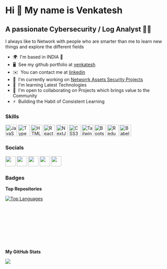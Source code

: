Hi 👋 My name is Venkatesh
============================

A passionate Cybersecurity / Log Analyst 🧑‍💻
-------------------------------------------

I always like to Network with people who are smarter than me to learn new things and explore the different fields

* 🌍  I'm based in INDIA 🚩
* 🖥️  See my github portfolio at [venkatesh](https://github.com/vootavenkatesh)
* ✉️  You can contact me at [linkedin](https://www.linkedin.com/in/venkatesh-v-7763282a3/)
* 🚀  I'm currently working on [Networrk Assets Security Projects](https://github.com/vootavenkatesh)
* 🧠  I'm learning Latest Technologies
* 🤝  I'm open to collaborating on Projects which brings value to the Community
* ⚡  Building the Habit of Consistent Learning


### Skills

<p align="left">
<a href="https://developer.mozilla.org/en-US/docs/Web/JavaScript" target="_blank" rel="noreferrer"><img src="https://raw.githubusercontent.com/danielcranney/readme-generator/main/public/icons/skills/javascript-colored.svg" width="36" height="36" alt="JavaScript" /></a>
<a href="https://www.typescriptlang.org/" target="_blank" rel="noreferrer"><img src="https://raw.githubusercontent.com/danielcranney/readme-generator/main/public/icons/skills/typescript-colored.svg" width="36" height="36" alt="TypeScript" /></a>
<a href="https://developer.mozilla.org/en-US/docs/Glossary/HTML5" target="_blank" rel="noreferrer"><img src="https://raw.githubusercontent.com/danielcranney/readme-generator/main/public/icons/skills/html5-colored.svg" width="36" height="36" alt="HTML5" /></a>
<a href="https://reactjs.org/" target="_blank" rel="noreferrer"><img src="https://raw.githubusercontent.com/danielcranney/readme-generator/main/public/icons/skills/react-colored.svg" width="36" height="36" alt="React" /></a>
<a href="https://nextjs.org/docs" target="_blank" rel="noreferrer"><img src="https://raw.githubusercontent.com/danielcranney/readme-generator/main/public/icons/skills/nextjs-colored-dark.svg" width="36" height="36" alt="NextJs" /></a>
<a href="https://www.w3.org/TR/CSS/#css" target="_blank" rel="noreferrer"><img src="https://raw.githubusercontent.com/danielcranney/readme-generator/main/public/icons/skills/css3-colored.svg" width="36" height="36" alt="CSS3" /></a>
<a href="https://tailwindcss.com/" target="_blank" rel="noreferrer"><img src="https://raw.githubusercontent.com/danielcranney/readme-generator/main/public/icons/skills/tailwindcss-colored.svg" width="36" height="36" alt="TailwindCSS" /></a>
<a href="https://getbootstrap.com/" target="_blank" rel="noreferrer"><img src="https://raw.githubusercontent.com/danielcranney/readme-generator/main/public/icons/skills/bootstrap-colored.svg" width="36" height="36" alt="Bootstrap" /></a>
<a href="https://redux.js.org/" target="_blank" rel="noreferrer"><img src="https://raw.githubusercontent.com/danielcranney/readme-generator/main/public/icons/skills/redux-colored.svg" width="36" height="36" alt="Redux" /></a>
<a href="https://babeljs.io/" target="_blank" rel="noreferrer"><img src="https://raw.githubusercontent.com/danielcranney/readme-generator/main/public/icons/skills/babel-colored-dark.svg" width="36" height="36" alt="Babel" /></a>
</p>


### Socials

<p align="left"> <a href="https://www.facebook.com/profile.php?id=100005048508181" target="_blank" rel="noreferrer"><img src="https://raw.githubusercontent.com/danielcranney/readme-generator/main/public/icons/socials/facebook.svg" width="32" height="32" /></a> <a href="https://github.com/vootavenkatesh" target="_blank" rel="noreferrer"><img src="https://th.bing.com/th/id/OIP.eTCbdR_AFzbqHMPXhrJWUQAAAA?pid=ImgDet&rs=1" width="32" height="32" /></a> <a href="https://www.instagram.com/venkat___naidu/" target="_blank" rel="noreferrer"><img src="https://raw.githubusercontent.com/danielcranney/readme-generator/main/public/icons/socials/instagram.svg" width="32" height="32" /></a> <a href="https://www.linkedin.com/in/voota-venkatesh-aba73a12a/" target="_blank" rel="noreferrer"><img src="https://raw.githubusercontent.com/danielcranney/readme-generator/main/public/icons/socials/linkedin.svg" width="32" height="32" /></a> <a href="https://twitter.com/vootavenky" target="_blank" rel="noreferrer"><img src="https://raw.githubusercontent.com/danielcranney/readme-generator/main/public/icons/socials/twitter.svg" width="32" height="32" /></a></p>


### Badges


<b>Top Repositories</b>

<div width="100%" align="left"><a href="https://github.com/vootavenkatesh" align="left"><img src="https://github-readme-stats.vercel.app/api/top-langs/?username=vootavenkatesh&langs_count=10&title_color=ec4899&text_color=ffffff&icon_color=22c55e&bg_color=22272e&hide_border=true&locale=en&custom_title=Top%20%Languages" alt="Top Languages" /></a></div><br /><br /><br /><br /><br /><br /><br /><br />




<b>My GitHub Stats</b>

<a href="https://github.com/vootavenkatesh"><img src="https://github-readme-streak-stats.herokuapp.com/?user=vootavenkatesh&stroke=ffffff&background=22272e&ring=ec4899&fire=ec4899&currStreakNum=ffffff&currStreakLabel=ec4899&sideNums=ffffff&sideLabels=ffffff&dates=ffffff&hide_border=true" /></a>
